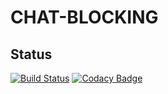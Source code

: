 # CHAT-BLOCKING
## Status
[![Build Status](https://travis-ci.org/silvioantonio/chat-blocking.svg?branch=master)](https://travis-ci.org/silvioantonio/chat-blocking)
[![Codacy Badge](https://api.codacy.com/project/badge/Grade/ce309d6171d74b57a016f02ce47d2aff)](https://app.codacy.com/app/silvioantonio/chat-blocking?utm_source=github.com&utm_medium=referral&utm_content=silvioantonio/chat-blocking&utm_campaign=Badge_Grade_Dashboard)
